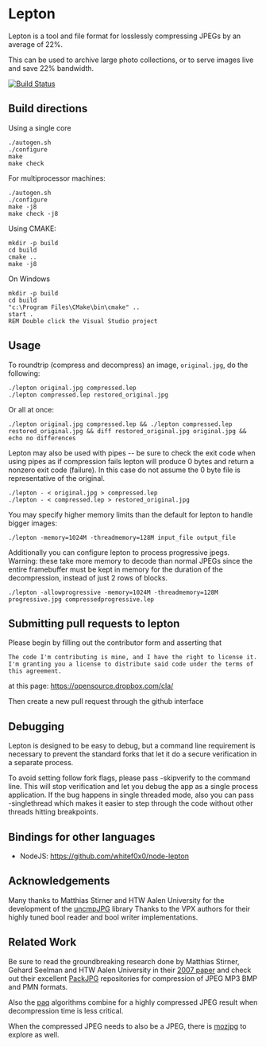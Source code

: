 # Lepton

Lepton is a tool and file format for losslessly compressing JPEGs by an average of 22%.

This can be used to archive large photo collections, or to serve images live and save 22% bandwidth.


[![Build Status](https://travis-ci.org/dropbox/lepton.svg?branch=master)](https://travis-ci.org/dropbox/lepton)


## Build directions
Using a single core

    ./autogen.sh
    ./configure
    make
    make check

For multiprocessor machines:

    ./autogen.sh
    ./configure
    make -j8
    make check -j8

Using CMAKE:

    mkdir -p build
    cd build
    cmake ..
    make -j8

On Windows

    mkdir -p build
    cd build
    "c:\Program Files\CMake\bin\cmake" ..
    start .
    REM Double click the Visual Studio project

## Usage

To roundtrip (compress and decompress) an image, `original.jpg`, do the following:

    ./lepton original.jpg compressed.lep
    ./lepton compressed.lep restored_original.jpg

Or all at once:

    ./lepton original.jpg compressed.lep && ./lepton compressed.lep restored_original.jpg && diff restored_original.jpg original.jpg && echo no differences


Lepton may also be used with pipes -- be sure to check the exit code when using pipes
as if compression fails lepton will produce 0 bytes and return a nonzero exit code
(failure). In this case do not assume the 0 byte file is representative of the original.

    ./lepton - < original.jpg > compressed.lep
    ./lepton - < compressed.lep > restored_original.jpg


You may specify higher memory limits than the default for lepton to handle bigger images:

    ./lepton -memory=1024M -threadmemory=128M input_file output_file

Additionally you can configure lepton to process progressive jpegs.
Warning: these take more memory to decode than normal JPEGs since the entire framebuffer
must be kept in memory for the duration of the decompression, instead of just 2 rows of blocks.

    ./lepton -allowprogressive -memory=1024M -threadmemory=128M progressive.jpg compressedprogressive.lep


## Submitting pull requests to lepton

Please begin by filling out the contributor form and asserting that

    The code I'm contributing is mine, and I have the right to license it.
    I'm granting you a license to distribute said code under the terms of this agreement.

at this page:
https://opensource.dropbox.com/cla/

Then create a new pull request through the github interface

## Debugging

Lepton is designed to be easy to debug, but a command line requirement is necessary to prevent
the standard forks that let it do a secure verification in a separate process.

To avoid setting follow fork flags, please pass -skipverify to the command line.
This will stop verification and let you debug the app as a single process application.
If the bug happens in single threaded mode, also you can pass -singlethread which makes
it easier to step through the code without other threads hitting breakpoints.

## Bindings for other languages

* NodeJS: https://github.com/whitef0x0/node-lepton

## Acknowledgements

Many thanks to Matthias Stirner and HTW Aalen University for the development of the [uncmpJPG](http://packjpg.encode.ru/?page_id=178) library
Thanks to the VPX authors for their highly tuned bool reader and bool writer implementations.

## Related Work

Be sure to read the groundbreaking research done by Matthias Stirner, Gehard Seelman and HTW Aalen University in their [2007 paper](http://www.elektronik.htw-aalen.de/packjpg/_notes/PCS2007_PJPG_paper_final.pdf) and check out their excellent [PackJPG](http://github.com/packjpg) repositories for compression of JPEG MP3 BMP and PMN formats.

Also the [paq](http://mattmahoney.net/dc/) algorithms combine for a highly compressed JPEG result when decompression time is less critical.

When the compressed JPEG needs to also be a JPEG, there is [mozjpg](https://github.com/mozilla/mozjpeg) to explore as well.
